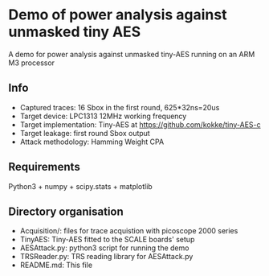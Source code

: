 # Demo of power analysis against unmasked tiny AES
A demo for power analysis against unmasked tiny-AES running on an ARM M3 processor
## Info
- Captured traces: 16 Sbox in the first round, 625*32ns=20us
- Target device: LPC1313 12MHz working frequency
- Target implementation: Tiny-AES at https://github.com/kokke/tiny-AES-c
- Target leakage: first round Sbox output
- Attack methodology: Hamming Weight CPA
## Requirements
Python3 + numpy + scipy.stats + matplotlib
## Directory organisation
- Acquisition/: files for trace acquistion with picoscope 2000 series
- TinyAES: Tiny-AES fitted to the SCALE boards' setup
- AESAttack.py: python3 script for running the demo
- TRSReader.py: TRS reading library for AESAttack.py
- README.md: This file
